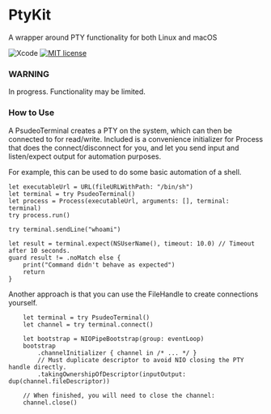 # PtyKit

A wrapper around PTY functionality for both Linux and macOS

![Xcode](https://img.shields.io/badge/Swift-5.4-brightgreen.svg)
[![MIT license](http://img.shields.io/badge/license-MIT-brightgreen.svg)](http://opensource.org/licenses/MIT)

### WARNING

In progress. Functionality may be limited.

### How to Use

A PsudeoTerminal creates a PTY on the system, which can then be connected to for read/write. Included is a convenience
initializer for Process that does the connect/disconnect for you, and let you send input and listen/expect output for
automation purposes.

For example, this can be used to do some basic automation of a shell.

```
let executableUrl = URL(fileURLWithPath: "/bin/sh")
let terminal = try PsudeoTerminal()
let process = Process(executableUrl, arguments: [], terminal: terminal)
try process.run()

try terminal.sendLine("whoami")

let result = terminal.expect(NSUserName(), timeout: 10.0) // Timeout after 10 seconds.
guard result != .noMatch else {
    print("Command didn't behave as expected")
    return
}
```

Another approach is that you can use the FileHandle to create connections yourself.

```
    let terminal = try PsudeoTerminal()
    let channel = try terminal.connect()

    let bootstrap = NIOPipeBootstrap(group: eventLoop)
    bootstrap
        .channelInitializer { channel in /* ... */ }
        // Must duplicate descriptor to avoid NIO closing the PTY handle directly.
        .takingOwnershipOfDescriptor(inputOutput: dup(channel.fileDescriptor))

    // When finished, you will need to close the channel:
    channel.close()
```

